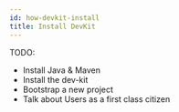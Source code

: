 ```yaml
---
id: how-devkit-install
title: Install DevKit
---
```


TODO:
* Install Java & Maven
* Install the dev-kit
* Bootstrap a new project
* Talk about Users as a first class citizen
